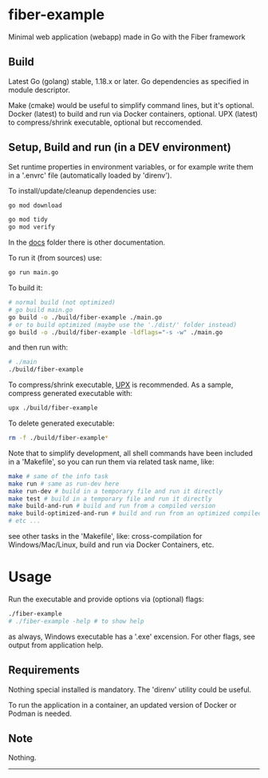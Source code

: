 # fiber-example

Minimal web application (webapp) made in Go with the Fiber framework


## Build

Latest Go (golang) stable, 1.18.x or later.
Go dependencies as specified in module descriptor.

Make (cmake) would be useful to simplify command lines, but it's optional.
Docker (latest) to build and run via Docker containers, optional.
UPX (latest) to compress/shrink executable, optional but reccomended.


## Setup, Build and run (in a DEV environment)

Set runtime properties in environment variables, 
or for example write them in a '.envrc' file (automatically loaded by 'direnv').

To install/update/cleanup dependencies use:
```bash
go mod download

go mod tidy
go mod verify
```

In the [docs](./docs/) folder there is other documentation.

To run it (from sources) use:
```bash
go run main.go
```

To build it:
```bash
# normal build (not optimized)
# go build main.go
go build -o ./build/fiber-example ./main.go
# or to build optimized (maybe use the './dist/' folder instead)
go build -o ./build/fiber-example -ldflags="-s -w" ./main.go
```
and then run with:
```bash
# ./main
./build/fiber-example
```

To compress/shrink executable, [UPX](https://upx.github.io/) is recommended.
As a sample, compress generated executable with:
```bash
upx ./build/fiber-example
```

To delete generated executable:
```bash
rm -f ./build/fiber-example*
```

Note that to simplify development, all shell commands have been included in a 'Makefile', 
so you can run them via related task name, like:
```bash
make # same of the info task
make run # same as run-dev here
make run-dev # build in a temporary file and run it directly
make test # build in a temporary file and run it directly
make build-and-run # build and run from a compiled version
make build-optimized-and-run # build and run from an optimized compiled version
# etc ...
```
see other tasks in the 'Makefile', like:
cross-compilation for Windows/Mac/Linux, build and run via Docker Containers, etc.


# Usage

Run the executable and provide options via (optional) flags:
```bash
./fiber-example
# ./fiber-example -help # to show help
```
as always, Windows executable has a '.exe' excension.
For other flags, see output from application help.


## Requirements

Nothing special installed is mandatory.
The 'direnv' utility could be useful.

To run the application in a container, an updated version of Docker or Podman is needed.


## Note

Nothing.


----

